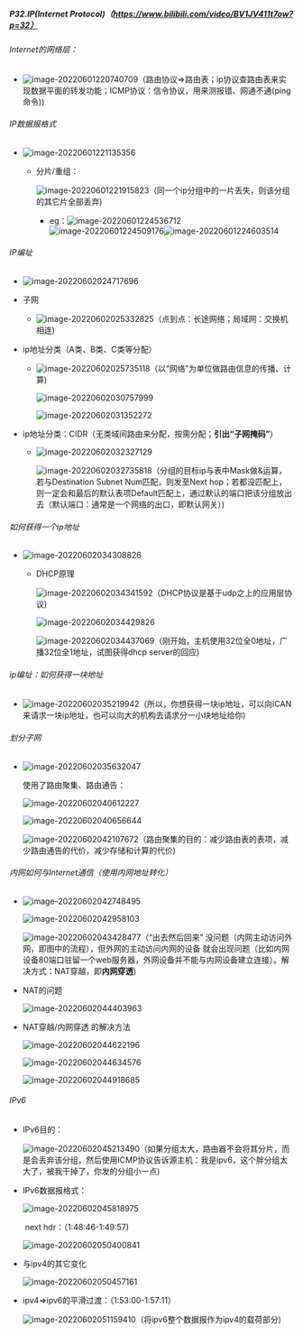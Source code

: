 ##### P32.IP(Internet Protocol)（https://www.bilibili.com/video/BV1JV411t7ow?p=32）

###### Internet的网络层：

- ![image-20220601220740709](C:\Users\呵\AppData\Roaming\Typora\typora-user-images\image-20220601220740709.png)（路由协议=>路由表；ip协议查路由表来实现数据平面的转发功能；ICMP协议：信令协议，用来测报错、网通不通(ping命令))

###### IP数据报格式

- ![image-20220601221135356](C:\Users\呵\AppData\Roaming\Typora\typora-user-images\image-20220601221135356.png)

  - 分片/重组：

    ![image-20220601221915823](C:\Users\呵\AppData\Roaming\Typora\typora-user-images\image-20220601221915823.png)（同一个ip分组中的一片丢失，则该分组的其它片全部丢弃)

    - eg：![image-20220601224536712](C:\Users\呵\AppData\Roaming\Typora\typora-user-images\image-20220601224536712.png)![image-20220601224509176](C:\Users\呵\AppData\Roaming\Typora\typora-user-images\image-20220601224509176.png)![image-20220601224603514](C:\Users\呵\AppData\Roaming\Typora\typora-user-images\image-20220601224603514.png)

###### IP编址

- ![image-20220602024717696](C:\Users\呵\AppData\Roaming\Typora\typora-user-images\image-20220602024717696.png)

- 子网

  - ![image-20220602025332825](C:\Users\呵\AppData\Roaming\Typora\typora-user-images\image-20220602025332825.png)（点到点：长途网络；局域网：交换机相连)

- ip地址分类（A类、B类、C类等分配）

  - ![image-20220602025735118](C:\Users\呵\AppData\Roaming\Typora\typora-user-images\image-20220602025735118.png)（以“网络”为单位做路由信息的传播、计算)

    ![image-20220602030757999](C:\Users\呵\AppData\Roaming\Typora\typora-user-images\image-20220602030757999.png)

    ![image-20220602031352272](C:\Users\呵\AppData\Roaming\Typora\typora-user-images\image-20220602031352272.png)

- ip地址分类：CIDR（无类域间路由来分配，按需分配；**引出“子网掩码”**）

  - ![image-20220602032327129](C:\Users\呵\AppData\Roaming\Typora\typora-user-images\image-20220602032327129.png)

    ![image-20220602032735818](C:\Users\呵\AppData\Roaming\Typora\typora-user-images\image-20220602032735818.png)（分组的目标ip与表中Mask做&运算，若与Destination Subnet Num匹配，则发至Next hop；若都没匹配上，则一定会和最后的默认表项Default匹配上，通过默认的端口把该分组放出去（默认端口：通常是一个网络的出口，即默认网关）)

###### 如何获得一个ip地址

- ![image-20220602034308826](C:\Users\呵\AppData\Roaming\Typora\typora-user-images\image-20220602034308826.png)

  - DHCP原理

    ![image-20220602034341592](C:\Users\呵\AppData\Roaming\Typora\typora-user-images\image-20220602034341592.png)（DHCP协议是基于udp之上的应用层协议)

    ![image-20220602034429826](C:\Users\呵\AppData\Roaming\Typora\typora-user-images\image-20220602034429826.png)

    ![image-20220602034437069](C:\Users\呵\AppData\Roaming\Typora\typora-user-images\image-20220602034437069.png)（刚开始，主机使用32位全0地址，广播32位全1地址，试图获得dhcp server的回应)

###### ip编址：如何获得一块地址

- ![image-20220602035219942](C:\Users\呵\AppData\Roaming\Typora\typora-user-images\image-20220602035219942.png)（所以，你想获得一块ip地址，可以向ICAN来请求一块ip地址，也可以向大的机构去请求分一小块地址给你)

###### 划分子网

- ![image-20220602035632047](C:\Users\呵\AppData\Roaming\Typora\typora-user-images\image-20220602035632047.png)

  使用了路由聚集、路由通告：

  ![image-20220602040612227](C:\Users\呵\AppData\Roaming\Typora\typora-user-images\image-20220602040612227.png)

  ![image-20220602040656644](C:\Users\呵\AppData\Roaming\Typora\typora-user-images\image-20220602040656644.png)

  ![image-20220602042107672](C:\Users\呵\AppData\Roaming\Typora\typora-user-images\image-20220602042107672.png)（路由聚集的目的：减少路由表的表项，减少路由通告的代价，减少存储和计算的代价)

###### 内网如何与Internet通信（使用内网地址转化）

- ![image-20220602042748495](C:\Users\呵\AppData\Roaming\Typora\typora-user-images\image-20220602042748495.png)

  ![image-20220602042958103](C:\Users\呵\AppData\Roaming\Typora\typora-user-images\image-20220602042958103.png)

  ![image-20220602043428477](C:\Users\呵\AppData\Roaming\Typora\typora-user-images\image-20220602043428477.png)（“出去然后回来” 没问题（内网主动访问外网，即图中的流程），但外网的主动访问内网的设备 就会出现问题（比如内网设备80端口驻留一个web服务器，外网设备并不能与内网设备建立连接）。解决方式：NAT穿越，即**内网穿透**)

- NAT的问题

  ![image-20220602044403963](C:\Users\呵\AppData\Roaming\Typora\typora-user-images\image-20220602044403963.png)

- NAT穿越/内网穿透 的解决方法

  ![image-20220602044622196](C:\Users\呵\AppData\Roaming\Typora\typora-user-images\image-20220602044622196.png)

  ![image-20220602044634576](C:\Users\呵\AppData\Roaming\Typora\typora-user-images\image-20220602044634576.png)

  ![image-20220602044918685](C:\Users\呵\AppData\Roaming\Typora\typora-user-images\image-20220602044918685.png)

###### IPv6

- IPv6目的：

  ![image-20220602045213490](C:\Users\呵\AppData\Roaming\Typora\typora-user-images\image-20220602045213490.png)（如果分组太大，路由器不会将其分片，而是会丢弃该分组，然后使用ICMP协议告诉源主机：我是ipv6，这个胖分组太大了，被我干掉了，你发的分组小一点)

- IPv6数据报格式：

  ![image-20220602045818975](C:\Users\呵\AppData\Roaming\Typora\typora-user-images\image-20220602045818975.png)

  ​	next hdr：（1:48:46-1:49:57)

  ![image-20220602050400841](C:\Users\呵\AppData\Roaming\Typora\typora-user-images\image-20220602050400841.png)

- 与ipv4的其它变化

  ![image-20220602050457161](C:\Users\呵\AppData\Roaming\Typora\typora-user-images\image-20220602050457161.png)

- ipv4=>ipv6的平滑过渡：（1:53:00-1:57:11）

  ![image-20220602051159410](C:\Users\呵\AppData\Roaming\Typora\typora-user-images\image-20220602051159410.png)（将ipv6整个数据报作为ipv4的载荷部分)
